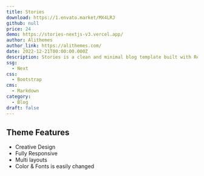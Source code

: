 ```yaml
---
title: Stories
download: https://1.envato.market/MX4LRJ
github: null
price: 24
demo: https://stories-nextjs-v3.vercel.app/
author: Alithemes
author_link: https://alithemes.com/
date: 2022-12-21T00:00:00.000Z
description: Stories is a clean and minimal blog template built with React Next.js aiming at faster performance, high code quality & SEO.
ssg:
  - Next
css:
  - Bootstrap
cms:
  - Markdown
category:
  - Blog
draft: false
---
```


## Theme Features

- Creative Design
- Fully Responsive
- Multi layouts
- Color & Fonts is easily changed
